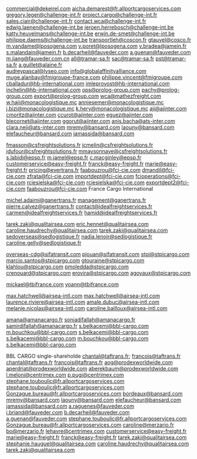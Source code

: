 commercial@dekeirel.com
aicha.demarest@fr.allportcargoservices.com
gregory.leger@challenge-int.fr
project.cargo@challenge-int.fr
sales.ciair@challenge-int.fr
contact.wca@challenge-int.fr
edwig.laenen@challenge-int.be
jeroen.herrebosch@challenge-int.be
katty.heuvelmans@challenge-int.be
erwin.de-smet@challenge-int.be
philippe.daems@challenge-int.be
transportleh@coscon.fr
gtauvel@cosco.fr
m.vandame@lposogena.com
v.poret@lposogena.com
v.bradea@jamein.fr
s.malandain@jamein.fr
b.decarheil@fauveder.com
a.guenan@fauveder.com
m.jiang@fauveder.com.cn
all@tramar-sa.fr
sac@tramar-sa.fr
pst@tramar-sa.fr
a.guillet@alaine.fr               
audreypascal@lyseo.com
info@globalaffinityalliance.com
muge.alanbay@fmigroupe-france.com
philippe.vincent@fmigroupe.com
cballadur@hb-international.com
jmleprovost@hb-international.com
inchelin@hb-international.com
ops@prolog-group.com
pachy@prolog-group.com
export@prolog-group.com
wca@mathezfreight.com
w.haji@monacologistique.mc
anniesemer@monacologistique.mc
j.bizi@monacologistique.mc
k.hery@monacologistique.mc
aji@ajinter.com
cmoritz@ajinter.com
ccurot@ajinter.com
eguez@ajinter.com
blecornet@ajinter.com
ggorut@ajinter.com
anis.bacha@ats-inter.com
clara.neji@ats-inter.com
mremy@bansard.com
laouny@bansard.com
elefaucheur@bansard.com
jamassida@bansard.com

fmasson@csfreightsolutions.fr
jcmelin@csfreightsolutions.fr
jdufour@csfreightsolutions.fr
mmaysonnave@csfreightsolutions.fr
s.labidi@epsp.fr
m.jamel@epsp.fr
c.macginley@epsp.fr
	customerservice@easy-freight.fr
  franck@easy-freight.fr
  	marie@easy-freight.fr
pricing@evertrans.fr
faabouzrou@fci-cie.com 
dmandil@fci-cie.com
zfrata@fci-cie.com
importdept@fci-cie.com
fcioperations@fci-cie.com
rciesielska@fci-cie.com
rciesielska@fci-cie.com
exportdept2@fci-cie.com
faabouzrou@fci-cie.com
France Cargo International

michel.adaimi@ganertrans.fr
management@ganertrans.fr
pierre.calvez@ganertrans.fr
contact@idealfreightservices.fr
carmen@idealfreightservices.fr
hamid@idealfreightservices.fr


tarek.zaki@qualitairsea.com
eric.hennet@qualitairsea.com
caroline.haudrechy@qualitairsea.com
tarek.zaki@qualitairsea.com
sedoverseas@sedlogistique.fr
nadia.lenoir@sedlogistique.fr
caroline.gelly@sedlogistique.fr

overseas-cdg@sifatransit.com
pjouan@sifatransit.com
stpi@stpicargo.com
marcio.santos@stpicargo.com
gtouraine@stpicargo.com
klahlou@stpicargo.com
pmoledda@stpicargo.com
crenouard@stpicargo.com
erovira@stpicargo.com
agoyaux@stpicargo.com

mickael@tbifrance.com
yoann@tbifrance.com

max.hatchwell@airsea-intl.com
max.hatchwell@airsea-intl.com
laurence.riviere@airsea-intl.com
amale.dubuc@airsea-intl.com
melanie.nicolas@airsea-intl.com
caroline.bailloux@airsea-intl.com

amana@amanacargo.fr
soniadifallah@amanacargo.fr
samirdifallah@amanacargo.fr
s.belkacemi@bbl-cargo.com
m.bouchkou@bbl-cargo.com
s.belkacemi@bbl-cargo.com
s.belkacemi@bbl-cargo.com
m.bouchkou@bbl-cargo.com
s.belkacemi@bbl-cargo.com

BBL CARGO single-shareholde
chantal@taftrans.fr; francois@taftrans.fr
chantal@taftrans.fr
francois@taftrans.fr
aog@prodexworldwide.com
aperdriat@prodexworldwide.com
aberekbaum@prodexworldwide.com
l.meloni@centrimex.com
p.pugi@centrimex.com
stephane.touboulic@fr.allportcargoservices.com
stephane.touboulic@fr.allportcargoservices.com
Gonzague.bureau@fr.allportcargoservices.com
bordeaux@bansard.com
mremy@bansard.com
laouny@bansard.com
elefaucheur@bansard.com
jamassida@bansard.com
a.raguenes@fauveder.com
i.briand@fauveder.com
b.decarheil@fauveder.com
a.guenan@fauveder.com
stephane.touboulic@fr.allportcargoservices.com
Gonzague.bureau@fr.allportcargoservices.com
caroline@merzario.fr
bo@merzario.fr
lehavre@centrimex.com
customerservice@easy-freight.fr
marie@easy-freight.fr
franck@easy-freight.fr
tarek.zaki@qualitairsea.com
stephanie.hauguel@qualitairsea.com
caroline.haudrechy@qualitairsea.com
tarek.zaki@qualitairsea.com
 
